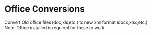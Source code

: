 
# Office Conversions
Convert Old office files (doc,xls,etc.) to new xml format (docx,xlsx,etc.) Note: Office installed is required for these to work.

